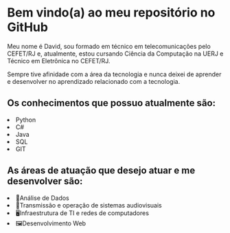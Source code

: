<h1>Bem vindo(a) ao meu repositório no GitHub</h1>
<p>Meu nome é David, sou formado em técnico em telecomunicações pelo CEFET/RJ e, atualmente, estou cursando Ciência da Computação na UERJ e Técnico em Eletrônica no CEFET/RJ.</p>
<p>Sempre tive afinidade com a área da tecnologia e nunca deixei de aprender e desenvolver no aprendizado relacionado com a tecnologia.</p>

<h2>Os conhecimentos que possuo atualmente são:</h2>
<li>Python</li>
<li>C#</li>
<li>Java</li>
<li>SQL</li>
<li>GIT</li>


<h2>As áreas de atuação que desejo atuar e me desenvolver são:</h2>
<li>📒Análise de Dados</li>
<li>🎥Transmissão e operação de sistemas audiovisuais</li>
<li>🖥️Infraestrutura de TI e redes de computadores</li>
<li>🖼️Desenvolvimento Web</li>
